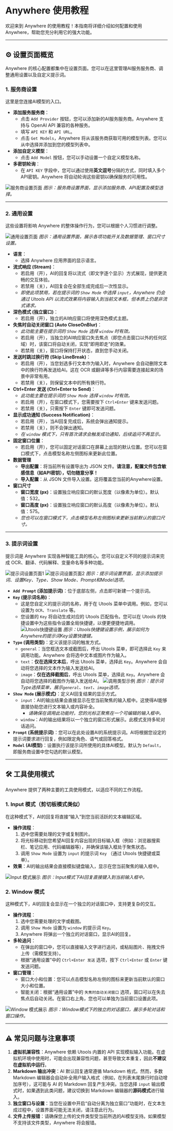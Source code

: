 # Anywhere 使用教程

欢迎来到 Anywhere 的使用教程！本指南将详细介绍如何配置和使用 Anywhere，帮助您充分利用它的强大功能。

---

## ⚙️ 设置页面概览

Anywhere 的核心配置都集中在设置页面。您可以在这里管理AI服务服务商、调整通用设置以及自定义提示词。

### 1. 服务商设置

这里是您连接AI模型的入口。

*   **添加服务服务商**：
    *   点击 `Add Provider` 按钮，您可以添加新的AI服务服务商。Anywhere 支持与 OpenAI API 兼容的各种服务。
    *   填写 `API KEY` 和 `API URL`。
    *   点击 `Get Models`，Anywhere 将从该服务商获取可用的模型列表。您可以从中选择并添加到您的模型列表中。
*   **添加自定义模型**：
    *   点击 `Add Model` 按钮，您可以手动设置一个自定义模型名称。
*   **多密钥轮询**：
    *   在 `API KEY` 字段中，您可以通过使用**英文逗号**分隔的方式，同时填入多个API密钥。Anywhere 将自动轮询这些密钥以确保服务的可用性。

![服务商设置页面](image/s2.png)
*图示：服务商设置界面，显示添加服务商、API配置及模型选择。*

---

### 2. 通用设置

这些设置将影响 Anywhere 的整体操作行为，您可以根据个人习惯进行调整。

![通用设置页面](image/s3.png)
*图示：通用设置界面，展示各项功能开关及数据管理、窗口尺寸设置。*

*   **语言**：
    *   选择 Anywhere 应用界面的显示语言。
*   **流式响应 (Stream)**：
    *   若启用（开），AI的回复将以流式（即文字逐个显示）方式展现，提供更流畅的交互体验。
    *   若禁用（关），AI回复会在全部生成完成后一次性显示。
    *   *即使此项禁用，若在提示词的 `Show Mode` 中选择 `input`，Anywhere 仍会通过 Utools API 以流式效果将内容输入到当前文本框，但本质上仍是非流式请求。*
*   **深色模式 (独立窗口)**：
    *   若启用（开），独立的AI响应窗口将使用深色模式主题。
*   **失焦时自动关闭窗口 (Auto CloseOnBlur)**：
    *   *此功能主要在提示词的 `Show Mode` 选择 `window` 时有效。*
    *   若启用（开），当独立的AI响应窗口失去焦点（即您点击窗口以外的任何区域）时，该窗口将自动关闭，实现“即用即走”的效果。
    *   若禁用（关），窗口将保持打开状态，直到您手动关闭。
*   **发送时跳过换行符 (Skip LineBreak)**：
    *   若启用（开），当您划选多行文本作为输入时，Anywhere 会自动删除文本中的换行符再发送给AI。这在 OCR 或翻译等多行内容需要连接起来的场景中非常有用。
    *   若禁用（关），则保留文本中的所有换行符。
*   **Ctrl+Enter 发送 (Ctrl+Enter to Send)**：
    *   *此功能主要在提示词的 `Show Mode` 选择 `window` 时有效。*
    *   若启用（开），在窗口模式下，您需要按下 `Ctrl+Enter` 键来发送问题。
    *   若禁用（关），只需按下 `Enter` 键即可发送问题。
*   **显示成功通知 (Success Notification)**：
    *   若启用（开），当AI回复完成后，系统会弹出通知提示。
    *   若禁用（关），则不会弹出通知。
    *   *在 `window` 模式下，只有首次请求会触发成功通知，后续追问不再显示。*
*   **固定窗口位置**：
    *   若启用（开），您可以固定对话窗口在屏幕上出现的默认位置。您可以在窗口模式下，点击模型名称左侧图标来更新此位置。
*   **数据管理**
    *   **导出配置**：将当前所有设置导出为 JSON 文件。**请注意，配置文件包含敏感信息（如API密钥），切勿随意分享！**
    *   **导入配置**：从 JSON 文件导入设置。这将覆盖您当前的Anywhere设置。
*   **窗口尺寸**
    *   **窗口宽度 (px)**：设置独立响应窗口的默认宽度（以像素为单位）。默认值：532。
    *   **窗口高度 (px)**：设置独立响应窗口的默认高度（以像素为单位）。默认值：575。
    *   *您也可以在窗口模式下，点击模型名称左侧图标来更新当前默认的窗口尺寸。*

---

### 3. 提示词设置

提示词是 Anywhere 实现各种智能工具的核心。您可以自定义不同的提示词来完成 OCR、翻译、代码解释、变量命名等多种功能。

![提示词设置页面1](image/s0.png)
![提示词设置页面2](image/s1.png)
*图示：提示词设置界面，显示添加提示词、设置Key、Type、Show Mode、Prompt和Model选项。*

*   **`Add Prompt` (添加提示词)**：位于底部左侧，点击即可新建一个提示词。
*   **`Key` (提示词名称)**：
    *   这是您自定义的提示词的名称，用于在 Utools 菜单中调用。例如，您可以设置为 `OCR`、`Translate` 等。
    *   您设置的 `Key` 将自动生成对应的 Utools 匹配指令。您可以在 Utools 的快捷设置中为这些指令设置全局快捷键，以便更便捷地调用。
    ![Utools快捷键设置](image/t5.png)
    *图示：Utools快捷键设置示例，展示如何为Anywhere的提示词Key设置快捷键。*
*   **`Type` (调用类型)**：定义该提示词的触发方式。
    *   `general`：当您框选文本或截图后，呼出 Utools 菜单，即可选择此 `Key` 来调用功能。Anywhere 会将选中文本或图片作为输入。
    *   `text`：**仅在选择文本后**，呼出 Utools 菜单，选择此 `Key`。Anywhere 会自动将您选择的文本作为输入发送给AI。
    *   `image`：**仅在选择截图后**，呼出 Utools 菜单，选择此 `Key`。Anywhere 会自动将您选择的截图作为输入发送给AI。
    ![调用类型示例](image/t6.png)
    *图示：提示词Type选择菜单，展示`general`、`text`、`image`选项。*
*   **`Show Mode` (展示模式)**：定义AI回复结果的显示方式。
    *   `input`：AI的输出结果会直接显示在您当前聚焦的输入框中。这使得AI能够直接协助您进行文本输入或内容补全。
        *   *请确保在调用此功能时，您的光标正聚焦在一个可编辑的输入框中。*
    *   `window`：AI的输出结果将以一个独立的窗口形式展示。此模式支持多轮对话追问。
*   **`Prompt` (系统提示词)**：您可以在此处设置AI的系统提示词。AI将根据您设定的提示词要求进行回复，例如限定角色、语气或回答格式。
*   **`Model` (AI模型)**：设置执行该提示词所使用的具体AI模型。默认为 `Default`，即服务商设置中您勾选的默认模型。

---

## 🛠️ 工具使用模式

Anywhere 提供了两种主要的工具使用模式，以适应不同的工作流程。

### 1. Input 模式（剪切板模式类似）

在这种模式下，AI的回复将直接“输入”到您当前活跃的文本编辑区域。

*   **操作流程**：
    1.  选中您需要处理的文字或复制图片。
    2.  将光标移动到您希望AI回复内容出现的目标输入框（例如：浏览器搜索栏、笔记应用、代码编辑器等），并确保该输入框处于聚焦状态。
    3.  调用 `Show Mode` 设置为 `input` 的提示词 `Key` （通过 Utools 快捷键或菜单）。
*   **效果**：AI的输出结果会直接模拟键盘输入，显示在您当前聚焦的输入框中。

![Input 模式展示](image/t7.png)
*图示：Input模式下AI回复直接键入到当前输入框中。*

### 2. Window 模式

这种模式下，AI的回复会显示在一个独立的对话窗口中，支持更复杂的交互。

*   **操作流程**：
    1.  选中您需要处理的文字或截图。
    2.  调用 `Show Mode` 设置为 `window` 的提示词 `Key`。
    3.  Anywhere 将弹出一个独立的对话窗口，显示AI的回复。
*   **多轮追问**：
    *   在弹出的窗口中，您可以直接输入文字进行追问，或粘贴图片、拖拽文件上传（需模型支持）。
    *   根据“通用设置”中的 `Ctrl+Enter 发送` 选项，按下 `Ctrl+Enter` 或 `Enter` 键发送问题。
*   **窗口管理**：
    *   窗口大小和位置：您可以点击模型名称左侧的图标来更新当前默认的窗口大小和位置。
    *   智能关闭：根据“通用设置”中的 `失焦时自动关闭窗口` 选项，窗口可以在失去焦点后自动关闭。在窗口右上角，您也可以单独为当前窗口设置此项。

![Window 模式展示](image/t8.png)
*图示：Window模式下的独立的对话窗口，展示多轮对话和窗口操作。*

---

## ⚠️ 常见问题与注意事项

1.  **虚拟机兼容性**：Anywhere 依赖 Utools 内置的 API 实现模拟输入功能。在虚拟机环境中使用时，可能会出现兼容性问题，甚至导致文本重复，因此**不建议在虚拟机中运行**。
2.  **Markdown 输出冲突**：AI 默认回复通常遵循 Markdown 格式。然而，多数 Markdown 编辑器会自动补全用户输入格式（例如，在列表末尾换行时自动增加序号），这可能与 AI 的 Markdown 回复产生冲突。当您选择 `input` 输出模式时，如果遇到此类问题，建议切换到 Markdown 编辑器的**源码模式**进行输入。
3.  **独立窗口与设置**：当您在设置中开启“自动分离为独立窗口”功能时，在文本生成过程中，设置界面可能无法关闭，请注意此行为。
4.  **文件上传报错**：请确保您上传的文件类型受当前所选的AI模型支持。如果模型不支持该文件类型，Anywhere 将会报错。